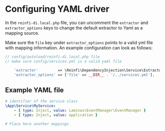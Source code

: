 # Configuring YAML driver

In the `reinfi-di.local.php` file, you can uncomment the `extractor` and `extractor_options` keys to change the default extractor to Yaml as a mapping source.

Make sure the `file` key under `extractor_options` points to a valid yml file with mapping information. An example configuration can look as follows:

```php
// config/autoload/reinfi-di.local.php file
// make sure config/services.yml is a valid yaml file

    'extractor'         => \Reinfi\DependencyInjection\Service\Extractor\YamlExtractor::class,
    'extractor_options' => ['file' => __DIR__ . '/../services.yml'],
```

## Example YAML file

```yml
# identifier of the service class
\App\Service\MyService:
    - { type: Inject, value: Laminas\EventManager\EventManager }
    - { type: Inject, value: application }

# Place here another mappings

```